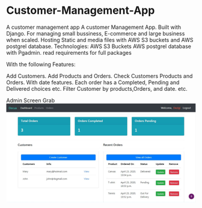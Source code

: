 # Customer-Management-App
A customer management app
A customer Management App. Built with Django. For managing small bussiness, E-commerce and large business when scaled. 
Hosting Static and media files with AWS S3 buckets and AWS postgrel database.
Technologies:
AWS S3 Buckets
AWS postgrel database with Pgadmin.
read requirements for full packages

With the following Features:

Add Customers. 
Add Products and Orders.
Check Customers Products and Orders. With date features. 
Each order has a Completed, Pending and Delivered choices etc.
Filter Customer by products,Orders, and date. etc. 

Admin Screen Grab
![](decux.JPG)
